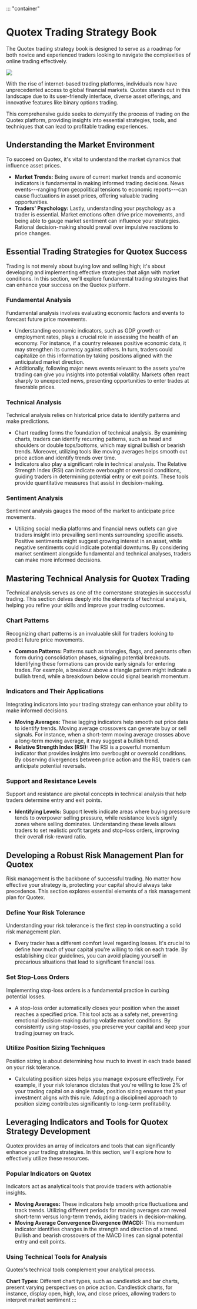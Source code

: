 ::: \"container\"
# Quotex Trading Strategy Book

The Quotex trading strategy book is designed to serve as a roadmap for
both novice and experienced traders looking to navigate the complexities
of online trading effectively.

[![](https://static.quotex.io/files/8_en/300_250.jpg)](https://traff.sbs/brokerqxsignupf)

With the rise of internet-based trading platforms, individuals now have
unprecedented access to global financial markets. Quotex stands out in
this landscape due to its user-friendly interface, diverse asset
offerings, and innovative features like binary options trading.

This comprehensive guide seeks to demystify the process of trading on
the Quotex platform, providing insights into essential strategies,
tools, and techniques that can lead to profitable trading experiences.

## Understanding the Market Environment

To succeed on Quotex, it's vital to understand the market dynamics that
influence asset prices.

-   **Market Trends:** Being aware of current market trends and economic
    indicators is fundamental in making informed trading decisions. News
    events---ranging from geopolitical tensions to economic
    reports---can cause fluctuations in asset prices, offering valuable
    trading opportunities.
-   **Traders' Psychology:** Lastly, understanding your psychology as a
    trader is essential. Market emotions often drive price movements,
    and being able to gauge market sentiment can influence your
    strategies. Rational decision-making should prevail over impulsive
    reactions to price changes.

## Essential Trading Strategies for Quotex Success

Trading is not merely about buying low and selling high; it\'s about
developing and implementing effective strategies that align with market
conditions. In this section, we\'ll explore fundamental trading
strategies that can enhance your success on the Quotex platform.

### Fundamental Analysis

Fundamental analysis involves evaluating economic factors and events to
forecast future price movements.

-   Understanding economic indicators, such as GDP growth or employment
    rates, plays a crucial role in assessing the health of an economy.
    For instance, if a country releases positive economic data, it may
    strengthen its currency against others. In turn, traders could
    capitalize on this information by taking positions aligned with the
    anticipated market direction.
-   Additionally, following major news events relevant to the assets
    you\'re trading can give you insights into potential volatility.
    Markets often react sharply to unexpected news, presenting
    opportunities to enter trades at favorable prices.

### Technical Analysis

Technical analysis relies on historical price data to identify patterns
and make predictions.

-   Chart reading forms the foundation of technical analysis. By
    examining charts, traders can identify recurring patterns, such as
    head and shoulders or double tops/bottoms, which may signal bullish
    or bearish trends. Moreover, utilizing tools like moving averages
    helps smooth out price action and identify trends over time.
-   Indicators also play a significant role in technical analysis. The
    Relative Strength Index (RSI) can indicate overbought or oversold
    conditions, guiding traders in determining potential entry or exit
    points. These tools provide quantitative measures that assist in
    decision-making.

### Sentiment Analysis

Sentiment analysis gauges the mood of the market to anticipate price
movements.

-   Utilizing social media platforms and financial news outlets can give
    traders insight into prevailing sentiments surrounding specific
    assets. Positive sentiments might suggest growing interest in an
    asset, while negative sentiments could indicate potential downturns.
    By considering market sentiment alongside fundamental and technical
    analyses, traders can make more informed decisions.

## Mastering Technical Analysis for Quotex Trading

Technical analysis serves as one of the cornerstone strategies in
successful trading. This section delves deeply into the elements of
technical analysis, helping you refine your skills and improve your
trading outcomes.

### Chart Patterns

Recognizing chart patterns is an invaluable skill for traders looking to
predict future price movements.

-   **Common Patterns:** Patterns such as triangles, flags, and pennants
    often form during consolidation phases, signaling potential
    breakouts. Identifying these formations can provide early signals
    for entering trades. For example, a breakout above a triangle
    pattern might indicate a bullish trend, while a breakdown below
    could signal bearish momentum.

### Indicators and Their Applications

Integrating indicators into your trading strategy can enhance your
ability to make informed decisions.

-   **Moving Averages:** These lagging indicators help smooth out price
    data to identify trends. Moving average crossovers can generate buy
    or sell signals. For instance, when a short-term moving average
    crosses above a long-term moving average, it may suggest a bullish
    trend.
-   **Relative Strength Index (RSI):** The RSI is a powerful momentum
    indicator that provides insights into overbought or oversold
    conditions. By observing divergences between price action and the
    RSI, traders can anticipate potential reversals.

### Support and Resistance Levels

Support and resistance are pivotal concepts in technical analysis that
help traders determine entry and exit points.

-   **Identifying Levels:** Support levels indicate areas where buying
    pressure tends to overpower selling pressure, while resistance
    levels signify zones where selling dominates. Understanding these
    levels allows traders to set realistic profit targets and stop-loss
    orders, improving their overall risk-reward ratio.

## Developing a Robust Risk Management Plan for Quotex

Risk management is the backbone of successful trading. No matter how
effective your strategy is, protecting your capital should always take
precedence. This section explores essential elements of a risk
management plan for Quotex.

### Define Your Risk Tolerance

Understanding your risk tolerance is the first step in constructing a
solid risk management plan.

-   Every trader has a different comfort level regarding losses. It's
    crucial to define how much of your capital you're willing to risk on
    each trade. By establishing clear guidelines, you can avoid placing
    yourself in precarious situations that lead to significant financial
    loss.

### Set Stop-Loss Orders

Implementing stop-loss orders is a fundamental practice in curbing
potential losses.

-   A stop-loss order automatically closes your position when the asset
    reaches a specified price. This tool acts as a safety net,
    preventing emotional decision-making during volatile market
    conditions. By consistently using stop-losses, you preserve your
    capital and keep your trading journey on track.

### Utilize Position Sizing Techniques

Position sizing is about determining how much to invest in each trade
based on your risk tolerance.

-   Calculating position sizes helps you manage exposure effectively.
    For example, if your risk tolerance dictates that you're willing to
    lose 2% of your trading capital on a single trade, position sizing
    ensures that your investment aligns with this rule. Adopting a
    disciplined approach to position sizing contributes significantly to
    long-term profitability.

## Leveraging Indicators and Tools for Quotex Strategy Development

Quotex provides an array of indicators and tools that can significantly
enhance your trading strategies. In this section, we'll explore how to
effectively utilize these resources.

### Popular Indicators on Quotex

Indicators act as analytical tools that provide traders with actionable
insights.

-   **Moving Averages:** These indicators help smooth price fluctuations
    and track trends. Utilizing different periods for moving averages
    can reveal short-term versus long-term trends, aiding traders in
    decision-making.
-   **Moving Average Convergence Divergence (MACD):** This momentum
    indicator identifies changes in the strength and direction of a
    trend. Bullish and bearish crossovers of the MACD lines can signal
    potential entry and exit points.

### Using Technical Tools for Analysis

Quotex's technical tools complement your analytical process.

**Chart Types:** Different chart types, such as candlestick and bar
charts, present varying perspectives on price action. Candlestick
charts, for instance, display open, high, low, and close prices,
allowing traders to interpret market sentiment
:::


